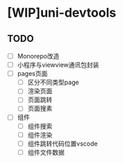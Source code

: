# [WIP]uni-devtools

## TODO

- [ ] Monorepo改造
- [ ] 小程序与viewview通讯包封装
- [ ] pages页面
  - [ ] 区分不同类型page
  - [ ] 渲染页面
  - [ ] 页面跳转
  - [ ] 页面搜素
- [ ] 组件
  - [ ] 组件搜索
  - [ ] 组件渲染
  - [ ] 组件跳转代码位置vscode
  - [ ] 组件文件数据
